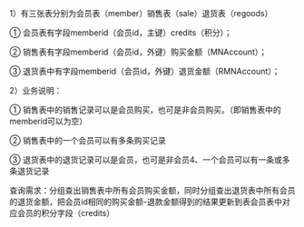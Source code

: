 1）有三张表分别为会员表（member）销售表（sale）退货表（regoods）

① 会员表有字段memberid（会员id，主键）credits（积分）；

② 销售表有字段memberid（会员id，外键）购买金额（MNAccount）；

③ 退货表中有字段memberid（会员id，外键）退货金额（RMNAccount）；

2）业务说明：

① 销售表中的销售记录可以是会员购买，也可是非会员购买。（即销售表中的memberid可以为空）

② 销售表中的一个会员可以有多条购买记录

③ 退货表中的退货记录可以是会员，也可是非会员4、一个会员可以有一条或多条退货记录

查询需求：分组查出销售表中所有会员购买金额，同时分组查出退货表中所有会员的退货金额，把会员id相同的购买金额-退款金额得到的结果更新到表会员表中对应会员的积分字段（credits）